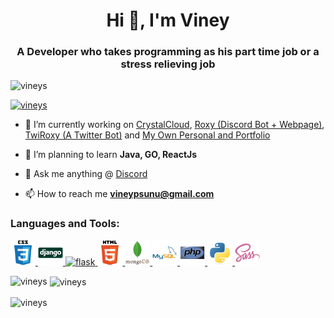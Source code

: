 <h1 align="center">Hi 👋, I'm Viney</h1>
<h3 align="center">A Developer who takes programming as his part time job or a stress relieving job</h3>

<p align="left"> <img src="https://komarev.com/ghpvc/?username=vineys&label=Profile%20views&color=0e75b6&style=flat" alt="vineys" /> </p>

<p align="left"> <a href="https://github.com/ryo-ma/github-profile-trophy"><img src="https://github-profile-trophy.vercel.app/?username=vineys" alt="vineys" /></a> </p>

- 🔭 I’m currently working on [CrystalCloud](https://crystalcloud.xyz), [Roxy (Discord Bot + Webpage)](https://roxy.eu.org), [TwiRoxy (A Twitter Bot)](https://twitter.com/twi_roxy) and [My Own Personal and Portfolio](https://viney.eu.org)

- 🌱 I’m planning to learn **Java, GO, ReactJs**

- 💬 Ask me anything @ [Discord](https://discord.com/users/519497149738778635)

- 📫 How to reach me **[vineypsunu@gmail.com](mailto:vineypsunu@gmail.com)**


<h3 align="left">Languages and Tools:</h3>
<p align="left"> <a href="https://www.w3schools.com/css/" target="_blank"> <img src="https://raw.githubusercontent.com/devicons/devicon/master/icons/css3/css3-original-wordmark.svg" alt="css3" width="40" height="40"/> </a> <a href="https://www.djangoproject.com/" target="_blank"> <img src="https://raw.githubusercontent.com/devicons/devicon/master/icons/django/django-original.svg" alt="django" width="40" height="40"/> </a> <a href="https://flask.palletsprojects.com/" target="_blank"> <img src="https://www.vectorlogo.zone/logos/pocoo_flask/pocoo_flask-icon.svg" alt="flask" width="40" height="40"/> </a> <a href="https://www.w3.org/html/" target="_blank"> <img src="https://raw.githubusercontent.com/devicons/devicon/master/icons/html5/html5-original-wordmark.svg" alt="html5" width="40" height="40"/> </a> <a href="https://www.mongodb.com/" target="_blank"> <img src="https://raw.githubusercontent.com/devicons/devicon/master/icons/mongodb/mongodb-original-wordmark.svg" alt="mongodb" width="40" height="40"/> </a> <a href="https://www.mysql.com/" target="_blank"> <img src="https://raw.githubusercontent.com/devicons/devicon/master/icons/mysql/mysql-original-wordmark.svg" alt="mysql" width="40" height="40"/> </a> <a href="https://www.php.net" target="_blank"> <img src="https://raw.githubusercontent.com/devicons/devicon/master/icons/php/php-original.svg" alt="php" width="40" height="40"/> </a> <a href="https://www.python.org" target="_blank"> <img src="https://raw.githubusercontent.com/devicons/devicon/master/icons/python/python-original.svg" alt="python" width="40" height="40"/> </a> <a href="https://sass-lang.com" target="_blank"> <img src="https://raw.githubusercontent.com/devicons/devicon/master/icons/sass/sass-original.svg" alt="sass" width="40" height="40"/> </a> </p>

<p><img align="left" src="https://github-readme-stats.vercel.app/api/top-langs?username=vineys&count_private=true&show_icons=true&layout=compact&hide=css,scss" alt="vineys" /></p>

<p>&nbsp;<img align="center" src="https://github-readme-stats.vercel.app/api?username=vineys&count_private=true&show_icons=true&locale=en" alt="vineys" /></p>

<p><img align="center" src="https://github-readme-streak-stats.herokuapp.com/?user=vineys&" alt="vineys" /></p>
